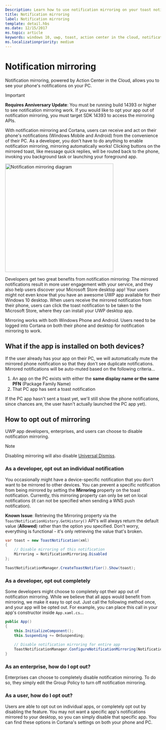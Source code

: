 ```yaml
---
Description: Learn how to use notification mirroring on your toast notifications.
title: Notification mirroring
label: Notification mirroring
template: detail.hbs
ms.date: 12/15/2017
ms.topic: article
keywords: windows 10, uwp, toast, action center in the cloud, notification mirroring, notification, cross device
ms.localizationpriority: medium
---
```

# Notification mirroring

Notification mirroring, powered by Action Center in the Cloud, allows you to see your phone's notifications on your PC.

> [!IMPORTANT]
> **Requires Anniversary Update**: You must be running build 14393 or higher to see notification mirroring work. If you would like to opt your app out of notification mirroring, you must target SDK 14393 to access the mirroring APIs.

With notification mirroring and Cortana, users can receive and act on their phone's notifications (Windows Mobile and Android) from the convenience of their PC. As a developer, you don't have to do anything to enable notification mirroring, mirroring automatically works! Clicking buttons on the mirrored toast, like message quick replies, will be routed back to the phone, invoking you background task or launching your foreground app.

<img alt="Notification mirroring diagram" src="images/toast-mirroring.gif" width="350"/>

Developers get two great benefits from notification mirroring: The mirrored notifications result in more user engagement with your service, and they also help users discover your Microsoft Store desktop app! Your users might not even know that you have an awesome UWP app available for their Windows 10 desktop. When users receive the mirrored notification from their phone, users can click the toast notification to be taken to the Microsoft Store, where they can install your UWP desktop app.

Mirroring works with both Windows Phone and Android. Users need to be logged into Cortana on both their phone and desktop for notification mirroring to work.


## What if the app is installed on both devices?

If the user already has your app on their PC, we will automatically mute the mirrored phone notification so that they don't see duplicate notifications. Mirrored notifications will be auto-muted based on the following criteria...

1. An app on the PC exists with either the **same display name or the same PFN** (Package Family Name)
2. That PC app has sent a toast notification

If the PC app hasn't sent a toast yet, we'll still show the phone notifications, since chances are, the user hasn't actually launched the PC app yet).


## How to opt out of mirroring

UWP app developers, enterprises, and users can choose to disable notification mirroring.

> [!NOTE]
> Disabling mirroring will also disable [Universal Dismiss](universal-dismiss.md).


### As a developer, opt out an individual notification

You occasionally might have a device-specific notification that you don't want to be mirrored to other devices. You can prevent a specific notification from being mirrored by setting the **Mirroring** property on the toast notification. Currently, this mirroring property can only be set on local notifications (it can not be specified when sending a WNS push notification).

**Known Issue**: Retrieving the Mirroring property via the `ToastNotificationHistory.GetHistory()` API's will always return the default value (**Allowed**) rather than the option you specified. Don't worry, everything is functional - it's only retrieving the value that's broken.

```csharp
var toast = new ToastNotification(xml)
{
    // Disable mirroring of this notification
    Mirroring = NotificationMirroring.Disabled
};
  
ToastNotificationManager.CreateToastNotifier().Show(toast);
```


### As a developer, opt out completely

Some developers might choose to completely opt their app out of notification mirroring. While we believe that all apps would benefit from mirroring, we make it easy to opt out. Just call the following method once, and your app will be opted out. For example, you can place this call in your app's constructor inside `App.xaml.cs`...

```csharp
public App()
{
    this.InitializeComponent();
    this.Suspending += OnSuspending;
 
    // Disable notification mirroring for entire app
    ToastNotificationManager.ConfigureNotificationMirroring(NotificationMirroring.Disabled);
}
```


### As an enterprise, how do I opt out?

Enterprises can choose to completely disable notification mirroring. To do so, they simply edit the Group Policy to turn off notification mirroring.


### As a user, how do I opt out?

Users are able to opt out on individual apps, or completely opt out by disabling the feature. You may not want a specific app's notifications mirrored to your desktop, so you can simply disable that specific app. You can find these options in Cortana's settings on both your phone and PC.